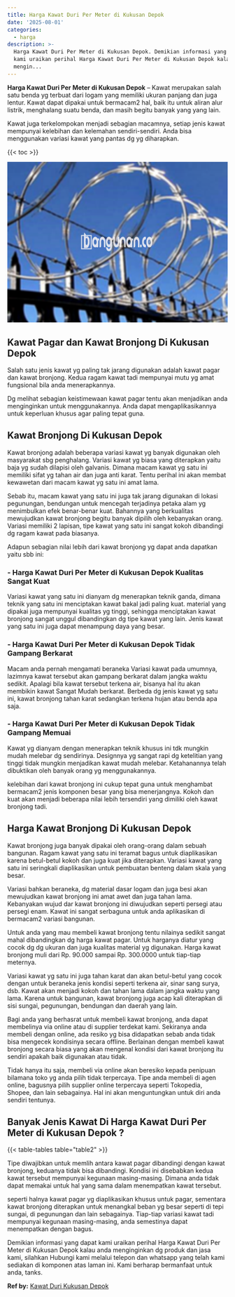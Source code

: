 ```yaml
---
title: Harga Kawat Duri Per Meter di Kukusan Depok
date: '2025-08-01'
categories:
  - harga
description: >-
  Harga Kawat Duri Per Meter di Kukusan Depok. Demikian informasi yang dapat
  kami uraikan perihal Harga Kawat Duri Per Meter di Kukusan Depok kalau anda
  mengin...
---
```


**Harga Kawat Duri Per Meter di Kukusan Depok** – Kawat merupakan salah satu benda yg terbuat dari logam yang memiliki ukuran panjang dan juga lentur. Kawat dapat dipakai untuk bermacam2 hal, baik itu untuk aliran alur listrik, menghalang suatu benda, dan masih begitu banyak yang yang lain.

Kawat juga terkelompokan menjadi sebagian macamnya, setiap jenis kawat mempunyai kelebihan dan kelemahan sendiri-sendiri. Anda bisa menggunakan variasi kawat yang pantas dg yg diharapkan.

{{< toc >}}

![Harga Kawat Duri Per Meter di Kukusan Depok](/images/jual-kawat-murah48.png)

## Kawat Pagar dan Kawat Bronjong Di Kukusan Depok

Salah satu jenis kawat yg paling tak jarang digunakan adalah kawat pagar dan kawat bronjong. Kedua ragam kawat tadi mempunyai mutu yg amat fungsional bila anda menerapkannya.

Dg melihat sebagian keistimewaan kawat pagar tentu akan menjadikan anda menginginkan untuk menggunakannya. Anda dapat mengaplikasikannya untuk keperluan khusus agar paling tepat guna.

## Kawat Bronjong Di Kukusan Depok

Kawat bronjong adalah beberapa variasi kawat yg banyak digunakan oleh masyarakat sbg penghalang. Variasi kawat yg biasa yang diterapkan yaitu baja yg sudah dilapisi oleh galvanis. Dimana macam kawat yg satu ini memiliki sifat yg tahan air dan juga anti karat. Tentu perihal ini akan membat kewawetan dari macam kawat yg satu ini amat lama.

Sebab itu, macam kawat yang satu ini juga tak jarang digunakan di lokasi pegunungan, bendungan untuk mencegah terjadinya petaka alam yg menimbulkan efek benar-benar kuat. Bahannya yang berkualitas mewujudkan kawat bronjong begitu banyak dipilih oleh kebanyakan orang. Variasi memiliki 2 lapisan, tipe kawat yang satu ini sangat kokoh dibandingi dg ragam kawat pada biasanya.

Adapun sebagian nilai lebih dari kawat bronjong yg dapat anda dapatkan yaitu sbb ini:

### \- Harga Kawat Duri Per Meter di Kukusan Depok Kualitas Sangat Kuat

Variasi kawat yang satu ini dianyam dg menerapkan teknik ganda, dimana teknik yang satu ini menciptakan kawat bakal jadi paling kuat. material yang dipakai juga mempunyai kualitas yg tinggi, sehingga menciptakan kawat bronjong sangat unggul dibandingkan dg tipe kawat yang lain. Jenis kawat yang satu ini juga dapat menampung daya yang besar.

### \- Harga Kawat Duri Per Meter di Kukusan Depok Tidak Gampang Berkarat

Macam anda pernah mengamati beraneka Variasi kawat pada umumnya, lazimnya kawat tersebut akan gampang berkarat dalam jangka waktu sedikit. Apalagi bila kawat tersebut terkena air, bisanya hal itu akan membikin kawat Sangat Mudah berkarat. Berbeda dg jenis kawat yg satu ini, kawat bronjong tahan karat sedangkan terkena hujan atau benda apa saja.

### \- Harga Kawat Duri Per Meter di Kukusan Depok Tidak Gampang Memuai

Kawat yg dianyam dengan menerapkan teknik khusus ini tdk mungkin mudah melebar dg sendirinya. Designnya yg sangat rapi dg ketelitian yang tinggi tidak mungkin menjadikan kawat mudah melebar. Ketahanannya telah dibuktikan oleh banyak orang yg menggunakannya.

kelebihan dari kawat bronjong ini cukup tepat guna untuk menghambat bermacam2 jenis komponen besar yang bisa menerjangnya. Kokoh dan kuat akan menjadi beberapa nilai lebih tersendiri yang dimiliki oleh kawat bronjong tadi.

## Harga Kawat Bronjong Di Kukusan Depok

Kawat bronjong juga banyak dipakai oleh orang-orang dalam sebuah bangunan. Ragam kawat yang satu ini teramat bagus untuk diaplikasikan karena betul-betul kokoh dan juga kuat jika diterapkan. Variasi kawat yang satu ini seringkali diaplikasikan untuk pembuatan benteng dalam skala yang besar.

Variasi bahkan beraneka, dg material dasar logam dan juga besi akan mewujudkan kawat bronjong ini amat awet dan juga tahan lama. Kebanyakan wujud dar kawat bronjong ini diwujudkan seperti persegi atau persegi enam. Kawat ini sangat serbaguna untuk anda aplikasikan di bermacam2 variasi bangunan.

Untuk anda yang mau membeli kawat bronjong tentu nilainya sedikit sangat mahal dibandingkan dg harga kawat pagar. Untuk harganya diatur yang cocok dg dg ukuran dan juga kualitas material yg digunakan. Harga kawat bronjong muli dari Rp. 90.000 sampai Rp. 300.0000 untuk tiap-tiap meternya.

Variasi kawat yg satu ini juga tahan karat dan akan betul-betul yang cocok dengan untuk beraneka jenis kondisi seperti terkena air, sinar sang surya, dsb. Kawat akan menjadi kokoh dan tahan lama dalam jangka waktu yang lama. Karena untuk bangunan, kawat bronjong juga acap kali diterapkan di sisi sungai, pegunungan, bendungan dan daerah yang lain.

Bagi anda yang berhasrat untuk membeli kawat bronjong, anda dapat membelinya via online atau di supplier terdekat kami. Sekiranya anda membeli dengan online, ada resiko yg bisa didapatkan sebab anda tidak bisa mengecek kondisinya secara offline. Berlainan dengan membeli kawat bronjong secara biasa yang akan mengenal kondisi dari kawat bronjong itu sendiri apakah baik digunakan atau tidak.

Tidak hanya itu saja, membeli via online akan beresiko kepada penipuan bilamana toko yg anda pilih tidak terpercaya. Tipe anda membeli di agen online, bagusnya pilih supplier online terpercaya seperti Tokopedia, Shopee, dan lain sebagainya. Hal ini akan menguntungkan untuk diri anda sendiri tentunya.

## Banyak Jenis Kawat Di Harga Kawat Duri Per Meter di Kukusan Depok ?

{{< table-tables table="table2" >}}

Tipe diwajibkan untuk memlih antara kawat pagar dibandingi dengan kawat bronjong, keduanya tidak bisa dibandingi. Kondisi ini disebabkan kedua kawat tersebut mempunyai kegunaan masing-masing. Dimana anda tidak dapat memakai untuk hal yang sama dalam menempatkan kawat tersebut.

seperti halnya kawat pagar yg diaplikasikan khusus untuk pagar, sementara kawat bronjong diterapkan untuk menangkal beban yg besar seperti di tepi sungai, di pegunungan dan lain sebagainya. Tiap-tiap variasi kawat tadi mempunyai kegunaan masing-masing, anda semestinya dapat menempatkan dengan bagus.

Demikian informasi yang dapat kami uraikan perihal Harga Kawat Duri Per Meter di Kukusan Depok kalau anda menginginkan dg produk dan jasa kami, silahkan Hubungi kami melalui telepon dan whatsapp yang telah kami sediakan di komponen atas laman ini. Kami berharap bermanfaat untuk anda, tanks.

**Ref by:** [Kawat Duri Kukusan Depok](https://id.wikipedia.org/wiki/Kawat)
